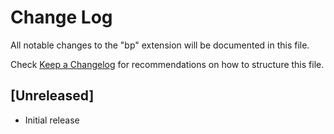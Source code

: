 # Change Log

All notable changes to the "bp" extension will be documented in this file.

Check [Keep a Changelog](http://keepachangelog.com/) for recommendations on how to structure this file.

## [Unreleased]

- Initial release